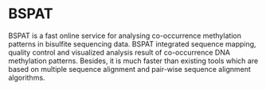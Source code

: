 BSPAT
=====


BSPAT is a fast online service for analysing co-occurrence methylation patterns in bisulfite sequencing data. BSPAT integrated sequence mapping, quality control and visualized analysis result of co-occurrence DNA methylation patterns. Besides, it is much faster than existing tools which are based on multiple sequence alignment and pair-wise sequence alignment algorithms.
